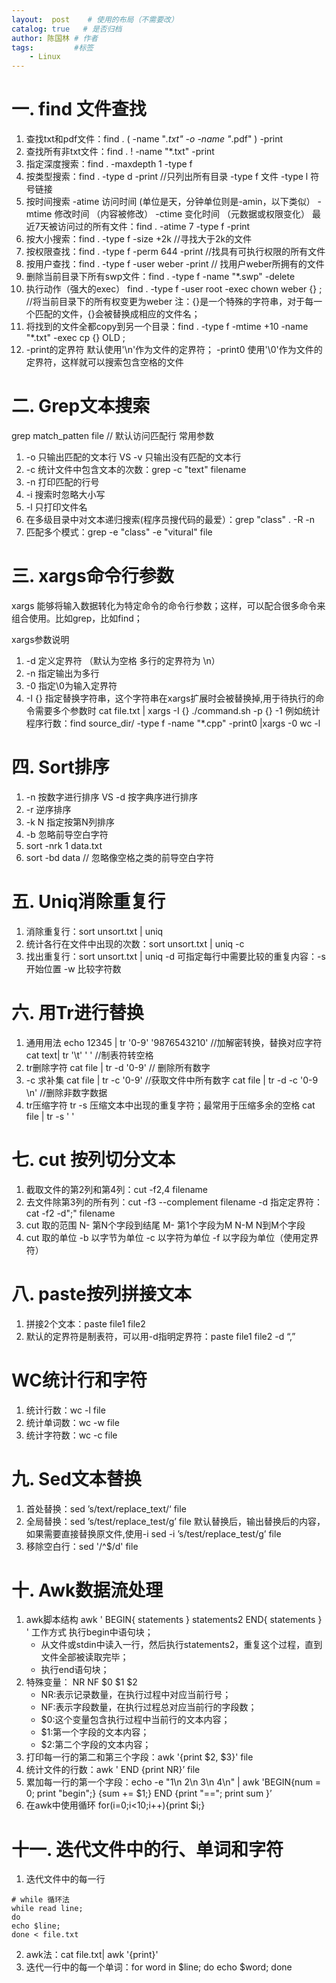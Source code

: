 ```yaml
---
layout:  post    # 使用的布局（不需要改）
catalog: true   # 是否归档
author: 陈国林 # 作者
tags:         #标签
    - Linux
---
```


# 一. find 文件查找
1. 查找txt和pdf文件：find . \( -name "*.txt" -o -name "*.pdf" \) -print
2. 查找所有非txt文件：find . ! -name "*.txt" -print
3. 指定深度搜索：find . -maxdepth 1 -type f
4. 按类型搜索：find . -type d -print  //只列出所有目录
     -type f 文件
     -type l 符号链接
5. 按时间搜索
     -atime 访问时间 (单位是天，分钟单位则是-amin，以下类似）
     -mtime 修改时间 （内容被修改）
     -ctime 变化时间 （元数据或权限变化）
     最近7天被访问过的所有文件：find . -atime 7 -type f -print
6. 按大小搜索：find . -type f -size +2k  //寻找大于2k的文件
7. 按权限查找：find . -type f -perm 644 -print //找具有可执行权限的所有文件
8. 按用户查找：find . -type f -user weber -print  // 找用户weber所拥有的文件
9. 删除当前目录下所有swp文件：find . -type f -name "*.swp" -delete
10. 执行动作（强大的exec）
      find . -type f -user root -exec chown weber {} \; //将当前目录下的所有权变更为weber
      注：{}是一个特殊的字符串，对于每一个匹配的文件，{}会被替换成相应的文件名；
11. 将找到的文件全都copy到另一个目录：find . -type f -mtime +10 -name "*.txt" -exec cp {} OLD \;
12. -print的定界符
      默认使用'\n'作为文件的定界符；
      -print0 使用'\0'作为文件的定界符，这样就可以搜索包含空格的文件

# 二. Grep文本搜索
grep match_patten file // 默认访问匹配行
常用参数
1. -o 只输出匹配的文本行 VS -v 只输出没有匹配的文本行
2. -c 统计文件中包含文本的次数：grep -c "text" filename
3. -n 打印匹配的行号
4. -i 搜索时忽略大小写
5. -l 只打印文件名
6.  在多级目录中对文本递归搜索(程序员搜代码的最爱）：grep "class" . -R -n
7. 匹配多个模式：grep -e "class" -e "vitural" file

# 三. xargs命令行参数
xargs 能够将输入数据转化为特定命令的命令行参数；这样，可以配合很多命令来组合使用。比如grep，比如find；

xargs参数说明
1. -d 定义定界符 （默认为空格 多行的定界符为 \n）
2. -n 指定输出为多行
3. -0 指定\0为输入定界符
4. -I {} 指定替换字符串，这个字符串在xargs扩展时会被替换掉,用于待执行的命令需要多个参数时
 cat file.txt | xargs -I {} ./command.sh -p {} -1
 例如统计程序行数：find source_dir/ -type f -name "*.cpp" -print0 |xargs -0 wc -l

# 四. Sort排序
1. -n 按数字进行排序 VS -d 按字典序进行排序
2. -r 逆序排序
3. -k N 指定按第N列排序
4. -b 忽略前导空白字符
5. sort -nrk 1 data.txt
6. sort -bd data // 忽略像空格之类的前导空白字符

# 五. Uniq消除重复行
1. 消除重复行：sort unsort.txt | uniq
2. 统计各行在文件中出现的次数：sort unsort.txt | uniq -c
3. 找出重复行：sort unsort.txt | uniq -d
    可指定每行中需要比较的重复内容：-s 开始位置 -w 比较字符数

# 六. 用Tr进行替换
1. 通用用法
    echo 12345 | tr '0-9' '9876543210' //加解密转换，替换对应字符
    cat text| tr '\t' ' '  //制表符转空格
2. tr删除字符
    cat file | tr -d '0-9' // 删除所有数字
3. -c 求补集
    cat file | tr -c '0-9' //获取文件中所有数字
    cat file | tr -d -c '0-9 \n'  //删除非数字数据
4. tr压缩字符
    tr -s 压缩文本中出现的重复字符；最常用于压缩多余的空格
    cat file | tr -s ' '

# 七. cut 按列切分文本
1. 截取文件的第2列和第4列：cut -f2,4 filename
2. 去文件除第3列的所有列：cut -f3 --complement filename
    -d 指定定界符：
    cat -f2 -d";" filename
3. cut 取的范围
    N- 第N个字段到结尾
    M- 第1个字段为M
    N-M N到M个字段
4. cut 取的单位
     -b 以字节为单位
     -c 以字符为单位
     -f 以字段为单位（使用定界符）

# 八. paste按列拼接文本
1. 拼接2个文本：paste file1 file2
2. 默认的定界符是制表符，可以用-d指明定界符：paste file1 file2 -d “,”

# WC统计行和字符
1. 统计行数：wc -l file
2. 统计单词数：wc -w file
3. 统计字符数：wc -c file

# 九. Sed文本替换
1. 首处替换：sed ’s/text/replace_text/‘ file
2. 全局替换：sed ’s/test/replace_test/g’ file
    默认替换后，输出替换后的内容，如果需要直接替换原文件,使用-i
    sed -i ’s/test/replace_test/g’ file
3. 移除空白行：sed '/^$/d' file

# 十. Awk数据流处理
1. awk脚本结构
    awk ' BEGIN{ statements } statements2 END{ statements } '
    工作方式
    执行begin中语句块；
    * 从文件或stdin中读入一行，然后执行statements2，重复这个过程，直到文件全部被读取完毕；
    * 执行end语句块；
2. 特殊变量： NR NF $0 $1 $2
    * NR:表示记录数量，在执行过程中对应当前行号；
    * NF:表示字段数量，在执行过程总对应当前行的字段数；
    * $0:这个变量包含执行过程中当前行的文本内容；
    * $1:第一个字段的文本内容；
    * $2:第二个字段的文本内容；
3. 打印每一行的第二和第三个字段：awk '{print $2, $3}' file
4. 统计文件的行数：awk ' END {print NR}’ file
5. 累加每一行的第一个字段：echo -e "1\n 2\n 3\n 4\n" | awk 'BEGIN{num = 0; print "begin";} {sum += $1;} END {print "=="; print sum }’
6. 在awk中使用循环
     for(i=0;i<10;i++){print $i;}

# 十一. 迭代文件中的行、单词和字符
1. 迭代文件中的每一行
```
# while 循环法
while read line;
do
echo $line;
done < file.txt
```
2. awk法：cat file.txt| awk '{print}'
3. 迭代一行中的每一个单词：for word in $line; do echo $word; done
